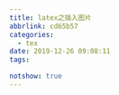 ```yaml
---
title: latex之插入图片
abbrlink: cd65b57
categories:
  - tex
date: 2019-12-26 09:08:11
tags:

notshow: true
---
```

